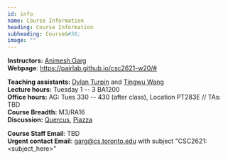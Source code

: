 ```yaml
---
id: info
name: Course Information
heading: Course Information
subheading: Course&#58;
image: ""
---
```


**Instructors:**  [Animesh Garg](http://animesh.garg.tech)  
**Webpage**: https://pairlab.github.io/csc2621-w20/#

**Teaching assistants:** [Dylan Turpin](http://www.cs.toronto.edu/~dylanturpin/) and [Tingwu Wang](http://www.cs.toronto.edu/~tingwuwang/)  
**Lecture hours:** Tuesday 1 -- 3 BA1200  
**Office hours:** AG: Tues 330 -- 430 (after class), Location PT283E  //  TAs: TBD  
**Course Breadth:** M3/RA16  
**Discussion:** [Quercus](https://q.utoronto.ca/courses/130911), [Piazza](https://piazza.com/class/k58dhm1uifx2s0)

**Course Staff Email**: TBD  
**Urgent contact Email**: garg@cs.toronto.edu with subject "CSC2621: <subject_here>"
